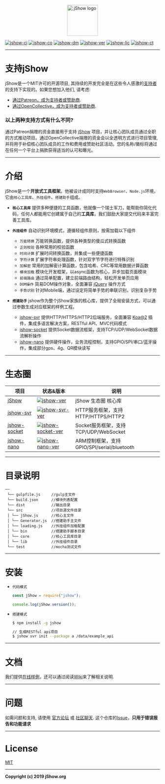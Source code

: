 <p align="center">
	<a href="https://jshow.org" target="_blank">
		<img width="100" src="https://jshow.org/images/jshow.png" alt="jShow logo" />
	</a>
</p>

[![jshow-ci]][jshow-travisci]
[![jshow-co]][jshow-codecov]
[![jshow-dm]][jshow-npm]
[![jshow-ver]][jshow-npm]
[![jshow-lic]][jshow-npm]
[![jshow-ct]][jshow-chat]

[jshow-url]: https://github.com/j-show/jshow
[jshow-npm]: https://npmjs.com/package/jshow
[jshow-chat]: https://jshow.org/chat
[jshow-travisci]: https://travis-ci.org/j-show/jshow
[jshow-codecov]: https://codecov.io/github/j-show/jshow?branch=master
[jshow-ci]: https://img.shields.io/travis/j-show/jshow/master.svg
[jshow-co]: https://img.shields.io/codecov/c/github/j-show/jshow/master.svg
[jshow-ver]: https://img.shields.io/npm/v/jshow.svg
[jshow-lic]: https://img.shields.io/npm/l/jshow.svg
[jshow-dm]: https://img.shields.io/npm/dm/jshow.svg
[jshow-ct]: https://img.shields.io/badge/chat-on%20discord-7289da.svg

[jshow-svr-url]: https://github.com/j-show/jshow-svr
[jshow-svr-npm]: https://npmjs.com/package/jshow-svr
[jshow-svr-ver]: https://img.shields.io/npm/v/jshow-svr.svg

[jshow-socket-url]: https://github.com/j-show/jshow-socket
[jshow-socket-npm]: https://npmjs.com/package/jshow-socket
[jshow-socket-ver]: https://img.shields.io/npm/v/jshow-socket.svg

[jshow-nano-url]: https://github.com/j-show/jshow-nano
[jshow-nano-npm]: https://npmjs.com/package/jshow-nano
[jshow-nano-ver]: https://img.shields.io/npm/v/jshow-nano.svg

---

# 支持jShow

jShow是一个MIT许可的开源项目, 其持续的开发完全是在这些令人感激的[支持者](https://github.com/j-show/jShow/blob/master/BACKERS.md)的支持下实现的。如果您想加入他们, 请考虑:

- [通过Patreon，成为支持者或赞助商](https://www.patreon.com/jshow).
- [通过OpenCollective，成为支持者或赞助商](https://opencollective.com/jshow).

### 以上两种支持方式有什么不同?

通过Patreon捐赠的资金直接用于支持 [jShow][jshow-url] 项目，并让核心团队成员通过全职的方式推动项目。通过OpenCollective捐赠的资金会以全透明方式进行项目管理, 并将用于补偿核心团队成员的工作和费用或赞助社区活动。您的名称/徽标将通过在任何一个平台上捐款获得适当的认可和曝光。

---

# 介绍

jShow是一个**开放式工具框架**。他被设计成同时支持`WebBrowser`、`Node.js`环境，它由`核心工具库`、`外挂组件`、`搭建助手`组成。

- **`核心工具库`** 提供多种便捷的工具函数，他就像一个瑞士军刀，能帮助你简化代码，任何人都能用它创建属于自己的**工具库**，我们鼓励大家提交代码来丰富完善工具库。

- **`外挂组件`** 自动识别环境模式，遵循轻组件原则，按需加载以下组件
	- `万能转换` 万能转换函数，提供各种类型的傻瓜式转换函数
	- `正则校验` 各种常用的校验函数
	- `时间计算` 扩展时间转换函数，并集成一些便捷函数
	- `字符计算` 扩展字符串处理函数，针对双字节字符进行特殊识别
	- `加解密` 常用的加解密计算函数，包含哈希、CRC等常用数据计算函数
	- `模块加载` 模块化开发框架，以async函数为核心，异步加载页面模块
	- `前端路由` 通过简单配置，建立前端路由结构，轻松开发单页应用
	- `DOM操作` 简易DOM操作对象，全面兼容 [jQuery](https://jquery.com/) 操作方式
	- `手势识别` 针对Mobile端，通过设定将简单手势的串联识别，识别复杂手势

- **`搭建助手`** jshow作为整个jShow家族的核心库，提供了全局安装方式，可以通过参数生成对应框架的样例工程。
	- [jshow-svr][jshow-svr-url] 提供HTTP/HTTPS/HTTP2后端服务，全面兼容 [Koa@2](https://koajs.com/) 插件，集成多语言解决方案，RESTful API、MVC代码模式
	- [jshow-socket][jshow-socket-url] 提供Socket数据流框架，支持TCP/UDP/WebSocket数据流解析操作
	- [jshow-nano][jshow-nano-url] 提供硬件操作，业务流程控制，支持GPIO/SPI/串口/蓝牙操作，集成部分gps、4g、QR模块读写

---


# 生态圈

| 项目 | 状态&版本 | 说明 |
|---|---|---|
| [jShow][jshow-url] | [![jshow-ver]][jshow-npm] | jShow 生态圈 核心库 |
| [jshow-svr][jshow-svr-url] | [![jshow-svr-ver]][jshow-svr-npm] | HTTP服务框架，支持HTTP/HTTPS/HTTP2 |
| [jshow-socket][jshow-socket-url] | [![jshow-socket-ver]][jshow-socket-npm] | Socket服务框架，支持TCP/UDP/WebSocket |
| [jshow-nano][jshow-nano-url] | [![jshow-nano-ver]][jshow-nano-npm] | ARM控制框架，支持GPIO/SPI/serial/bluetooth |

---

# 目录说明

```
──
 └── gulpfile.js     //gulp主文件
 └── build.json      //模块列表配置
 └── dist            //输出目录
 └── src             //项目源文件目录
 │ └── jShow.js      //核心主文件
 │ └── Generator.js  //搭建助手主文件
 │ └── loading.js    //外挂组件加载配置
 │ └── bin           //搭建助手脚本目录
 │ └── core          //核心工具库目录
 │ └── lib           //外挂组件目录
 └── test            //mocha测试文件
```

---

# 安装

- `代码模式`

	```javascript
	const jShow = require("jshow");
	
	console.log(jShow.version());
	```
	
- `搭建模式`
	
	```bash
	$ npm install -g jshow
	
	// 生成RESTful api项目
	$ jshow svr init --package a /data/example_api
	```

---

# 文档

我们提供[在线样例](https://jshow.org/example/index-zh.html)，还可以通过阅读[Wiki](https://github.com/j-show/jShow/wiki/中文Wiki)来了解相关说明.

---

# 问题

如需问题和支持, 请使用 [官方论坛](https://forum.jshow.org) 或 [社区聊天](https://chat.jshow.org).
这个仓库的[Issue](https://github.com/j-show/jShow/issues)，**只用于错误报告和功能请求**

---

# License

[MIT](http://opensource.org/licenses/MIT)

---

**Copyright (c) 2019 jShow.org**
